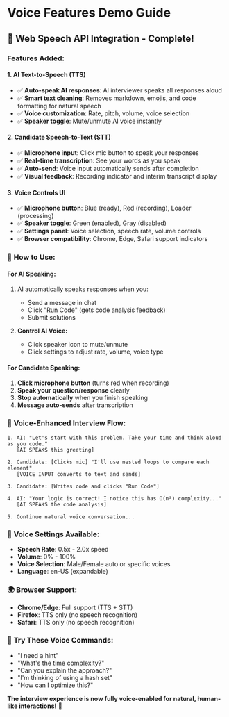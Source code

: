 # Voice Features Demo Guide

## 🎤 Web Speech API Integration - Complete!

### Features Added:

#### 1. **AI Text-to-Speech (TTS)**
- ✅ **Auto-speak AI responses**: AI interviewer speaks all responses aloud
- ✅ **Smart text cleaning**: Removes markdown, emojis, and code formatting for natural speech
- ✅ **Voice customization**: Rate, pitch, volume, voice selection
- ✅ **Speaker toggle**: Mute/unmute AI voice instantly

#### 2. **Candidate Speech-to-Text (STT)**
- ✅ **Microphone input**: Click mic button to speak your responses
- ✅ **Real-time transcription**: See your words as you speak
- ✅ **Auto-send**: Voice input automatically sends after completion
- ✅ **Visual feedback**: Recording indicator and interim transcript display

#### 3. **Voice Controls UI**
- ✅ **Microphone button**: Blue (ready), Red (recording), Loader (processing)
- ✅ **Speaker toggle**: Green (enabled), Gray (disabled) 
- ✅ **Settings panel**: Voice selection, speech rate, volume controls
- ✅ **Browser compatibility**: Chrome, Edge, Safari support indicators

### 🎯 **How to Use:**

#### **For AI Speaking:**
1. AI automatically speaks responses when you:
   - Send a message in chat
   - Click "Run Code" (gets code analysis feedback)
   - Submit solutions

2. **Control AI Voice:**
   - Click speaker icon to mute/unmute
   - Click settings to adjust rate, volume, voice type

#### **For Candidate Speaking:**
1. **Click microphone button** (turns red when recording)
2. **Speak your question/response** clearly
3. **Stop automatically** when you finish speaking
4. **Message auto-sends** after transcription

### 🌟 **Voice-Enhanced Interview Flow:**

```
1. AI: "Let's start with this problem. Take your time and think aloud as you code."
   [AI SPEAKS this greeting]

2. Candidate: [Clicks mic] "I'll use nested loops to compare each element"
   [VOICE INPUT converts to text and sends]

3. Candidate: [Writes code and clicks "Run Code"]

4. AI: "Your logic is correct! I notice this has O(n²) complexity..."
   [AI SPEAKS the code analysis]

5. Continue natural voice conversation...
```

### 🔧 **Voice Settings Available:**
- **Speech Rate**: 0.5x - 2.0x speed
- **Volume**: 0% - 100%
- **Voice Selection**: Male/Female auto or specific voices
- **Language**: en-US (expandable)

### 🌍 **Browser Support:**
- **Chrome/Edge**: Full support (TTS + STT)
- **Firefox**: TTS only (no speech recognition)
- **Safari**: TTS only (no speech recognition)

### 🎪 **Try These Voice Commands:**
- "I need a hint"
- "What's the time complexity?"
- "Can you explain the approach?"
- "I'm thinking of using a hash set"
- "How can I optimize this?"

**The interview experience is now fully voice-enabled for natural, human-like interactions!** 🎉